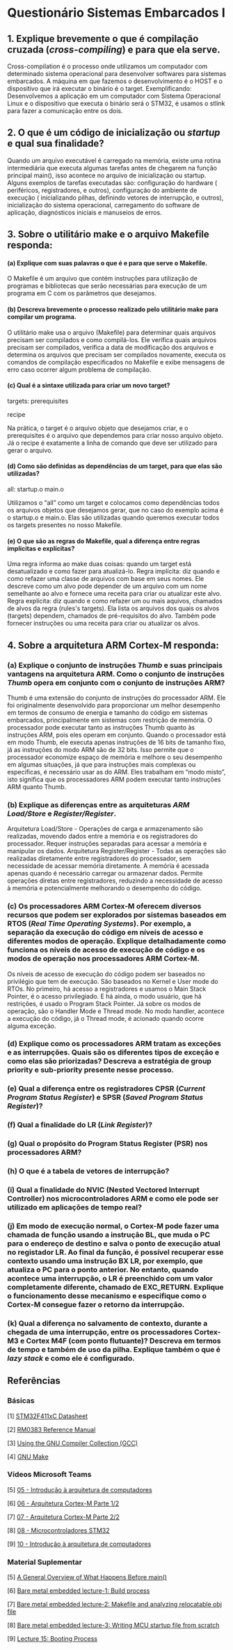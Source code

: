 # Questionário Sistemas Embarcados I

## 1. Explique brevemente o que é compilação cruzada (***cross-compiling***) e para que ela serve.
Cross-compilation é o processo onde utilizamos um computador com determinado sistema operacional para desenvolver softwares para sistemas embarcados. A máquina em que fazemos o desenvolvimento é o HOST e o dispositivo que irá executar o binário é o target. Exemplificando: Desenvolvemos a aplicação em um computador com Sistema Operacional Linux e o dispositivo que executa o binário será o STM32, é usamos o stlink para fazer a comunicação entre os dois.
## 2. O que é um código de inicialização ou ***startup*** e qual sua finalidade?
Quando um arquivo executável é carregado na memória, existe uma rotina intermediária que executa algumas tarefas antes de chegarem na função principal main(), isso acontece no arquivo de inicialização ou startup. Alguns exemplos de tarefas executadas são: configuração do hardware ( periféricos, registradores, e outros), configuração do ambiente de execução ( inicializando pilhas, definindo vetores de interrupção, e outros), inicialização do sistema operacional, carregamento do software de aplicação, diagnósticos iniciais e manuseios de erros.

## 3. Sobre o utilitário **make** e o arquivo **Makefile responda**:

#### (a) Explique com suas palavras o que é e para que serve o **Makefile**.
O Makefile é um arquivo que contém instruções para utilização de programas e bibliotecas que serão necessárias para execução de um programa em C com os parâmetros que desejamos.
#### (b) Descreva brevemente o processo realizado pelo utilitário **make** para compilar um programa.
O utilitário make usa o arquivo (Makefile) para determinar quais arquivos precisam ser compilados e como compilá-los. Ele verifica quais arquivos precisam ser compilados, verifica a data de modificação dos arquivos e determina os arquivos que precisam ser compilados novamente, executa os comandos de compilação especificados no Makefile e exibe mensagens de erro caso ocorrer algum problema de compilação.
#### (c) Qual é a sintaxe utilizada para criar um novo **target**?
targets: prerequisites
	
 recipe

Na prática, o target é o arquivo objeto que desejamos criar, e o prerequisites é o arquivo que dependemos para criar nosso arquivo objeto. Já o recipe é exatamente a linha de comando que deve ser utilizado para gerar o arquivo.

#### (d) Como são definidas as dependências de um **target**, para que elas são utilizadas?
all: startup.o main.o

Utilizamos o “all” como um target e colocamos como dependências todos os arquivos objetos que desejamos gerar, que no caso do exemplo acima é o startup.o e main.o. Elas são utilizadas quando queremos executar todos os targets presentes no nosso Makefile.

#### (e) O que são as regras do **Makefile**, qual a diferença entre regras implícitas e explícitas?

Uma regra informa ao make duas coisas: quando um target está desatualizado e como fazer para atualizá-lo.
Regra implícita: diz quando e como refazer uma classe de arquivos com base em seus nomes. Ele descreve como um alvo pode depender de um arquivo com um nome semelhante ao alvo e fornece uma receita para criar ou atualizar este alvo.
Regra explícita: diz quando e como refazer um ou mais aquivos, chamados de alvos da regra (rules's targets). Ela lista os arquivos dos quais os alvos (targets) dependem, chamados de pré-requisitos do alvo. Também pode fornecer instruções ou uma receita para criar ou atualizar os alvos.

## 4. Sobre a arquitetura **ARM Cortex-M** responda:

### (a) Explique o conjunto de instruções ***Thumb*** e suas principais vantagens na arquitetura ARM. Como o conjunto de instruções ***Thumb*** opera em conjunto com o conjunto de instruções ARM?
Thumb é uma extensão do conjunto de instruções do processador ARM. Ele foi originalmente desenvolvido para proporcionar um melhor desempenho em termos de consumo de energia e tamanho do código em sistemas embarcados, principalmente em sistemas com restrição de memória.
O processador pode executar tanto as instruções Thumb quanto às instruções ARM, pois eles operam em conjunto. Quando o processador está em modo Thumb, ele executa apenas instruções de 16 bits de tamanho fixo, já as instruções do modo ARM são de 32 bits. Isso permite que o processador economize espaço de memória e melhore o seu desempenho em algumas situações, já que para instruções mais complexas ou específicas, é necessário usar as do ARM.
Eles trabalham em “modo misto”, isto significa que os processadores ARM podem executar tanto instruções ARM quanto Thumb.

### (b) Explique as diferenças entre as arquiteturas ***ARM Load/Store*** e ***Register/Register***.
Arquitetura Load/Store - Operações de carga e armazenamento são realizadas, movendo dados entre a memória e os registradores do processador. Requer instruções separadas para acessar a memória e manipular os dados.
Arquitetura Register/Register - Todas as operações são realizadas diretamente entre registradores do processador, sem necessidade de acessar  memória diretamente. A memória é acessada  apenas quando é necessário carregar ou armazenar dados. Permite operações diretas entre registradores, reduzindo a necessidade de acesso à memória e potencialmente melhorando o desempenho do código.

### (c) Os processadores **ARM Cortex-M** oferecem diversos recursos que podem ser explorados por sistemas baseados em **RTOS** (***Real Time Operating Systems***). Por exemplo, a separação da execução do código em níveis de acesso e diferentes modos de operação. Explique detalhadamente como funciona os níveis de acesso de execução de código e os modos de operação nos processadores **ARM Cortex-M**.
Os níveis de acesso de execução do código podem ser baseados no privilégio que tem de execução. São baseados no Kernel e User mode do RTOs. No primeiro, há acesso a registradores e usamos o Main Stack Pointer, é o acesso privilegiado. E há ainda, o modo usuário, que há restrições, é usado o Program Stack Pointer.
Já sobre os modos de operação, são o Handler Mode e Thread mode. No modo handler, acontece a execução do código, já o Thread mode, é acionado quando ocorre alguma exceção.

### (d) Explique como os processadores ARM tratam as exceções e as interrupções. Quais são os diferentes tipos de exceção e como elas são priorizadas? Descreva a estratégia de **group priority** e **sub-priority** presente nesse processo.

### (e) Qual a diferença entre os registradores **CPSR** (***Current Program Status Register***) e **SPSR** (***Saved Program Status Register***)?

### (f) Qual a finalidade do **LR** (***Link Register***)?

### (g) Qual o propósito do Program Status Register (PSR) nos processadores ARM?

### (h) O que é a tabela de vetores de interrupção?

### (i) Qual a finalidade do NVIC (**Nested Vectored Interrupt Controller**) nos microcontroladores ARM e como ele pode ser utilizado em aplicações de tempo real?

### (j) Em modo de execução normal, o Cortex-M pode fazer uma chamada de função usando a instrução **BL**, que muda o **PC** para o endereço de destino e salva o ponto de execução atual no registador **LR**. Ao final da função, é possível recuperar esse contexto usando uma instrução **BX LR**, por exemplo, que atualiza o **PC** para o ponto anterior. No entanto, quando acontece uma interrupção, o **LR** é preenchido com um valor completamente  diferente,  chamado  de  **EXC_RETURN**.  Explique  o  funcionamento  desse  mecanismo  e especifique como o **Cortex-M** consegue fazer o retorno da interrupção. 

### (k) Qual  a  diferença  no  salvamento  de  contexto,  durante  a  chegada  de  uma  interrupção,  entre  os processadores Cortex-M3 e Cortex M4F (com ponto flutuante)? Descreva em termos de tempo e também de uso da pilha. Explique também o que é ***lazy stack*** e como ele é configurado. 


## Referências

### Básicas

[1] [STM32F411xC Datasheet](https://www.st.com/resource/en/datasheet/stm32f411ce.pdf)

[2] [RM0383 Reference Manual](https://www.st.com/resource/en/reference_manual/rm0383-stm32f411xce-advanced-armbased-32bit-mcus-stmicroelectronics.pdf)

[3] [Using the GNU Compiler Collection (GCC)](https://gcc.gnu.org/onlinedocs/gcc/index.html)

[4] [GNU Make](https://www.gnu.org/software/make/manual/html_node/index.html)

### Vídeos Microsoft Teams

[5] [05 - Introdução à arquitetura de computadores](https://web.microsoftstream.com/embed/channel/f6b3a0de-e6f3-4652-b2d5-f1164032498a?app=microsoftteams&sort=undefined&l=pt-br#)

[6] [06 - Arquitetura Cortex-M Parte 1/2](https://web.microsoftstream.com/embed/channel/f6b3a0de-e6f3-4652-b2d5-f1164032498a?app=microsoftteams&sort=undefined&l=pt-br#)

[7] [07 - Arquitetura Cortex-M Parte 2/2](https://web.microsoftstream.com/embed/channel/f6b3a0de-e6f3-4652-b2d5-f1164032498a?app=microsoftteams&sort=undefined&l=pt-br#)

[8] [08 - Microcontroladores STM32](https://web.microsoftstream.com/embed/channel/f6b3a0de-e6f3-4652-b2d5-f1164032498a?app=microsoftteams&sort=undefined&l=pt-br#)

[9] [10 - Introdução à arquitetura de computadores](https://web.microsoftstream.com/embed/channel/f6b3a0de-e6f3-4652-b2d5-f1164032498a?app=microsoftteams&sort=undefined&l=pt-br#)

### Material Suplementar

[5] [A General Overview of What Happens Before main()](https://embeddedartistry.com/blog/2019/04/08/a-general-overview-of-what-happens-before-main/)
 
[6] [Bare metal embedded lecture-1: Build process](https://youtu.be/qWqlkCLmZoE?si=mn5yDnJYudQ1PpZH)
 
[7] [Bare metal embedded lecture-2: Makefile and analyzing relocatable obj file](https://youtu.be/Bsq6P1B8JqI?si=yuNLPj3JQ-2IT1yo)
 
[8] [Bare metal embedded lecture-3: Writing MCU startup file from scratch](https://youtu.be/2Hm8eEHsgls?si=c27MpZ47ApiMSwHR)
 
[9] [Lecture 15: Booting Process](https://youtu.be/3brOzLJmeek?si=MsHRUEJP8zofjwJQ)
